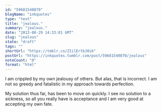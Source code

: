 ```yaml
---
id: "59681540870"
blogName: "inkquotes"
type: "text"
title: "jealous."
summary: "jealous."
date: "2013-08-29 14:33:01 GMT"
slug: "jealous"
state: "draft"
tags: ""
shortUrl: "https://tmblr.co/ZIilErtbJ0i6"
postUrl: "https://inkquotes.tumblr.com/post/59681540870/jealous"
noteCount: "0"
format: "html"
---
```


I am crippled by my own jealousy of others. But alas, that is incorrect. I am not so greedy and fatalistic in my approach towards perfection. 

My solution thus far, has been to move on quickly. I see no solution to a sickness, so all you really have is acceptance and I am very good at accepting my own fate.